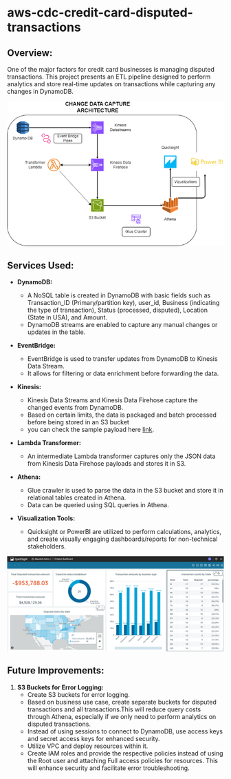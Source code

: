 # aws-cdc-credit-card-disputed-transactions

## Overview:

One of the major factors for credit card businesses is managing disputed transactions. This project presents an ETL pipeline designed to perform analytics and store real-time updates on transactions while capturing any changes in DynamoDB.

![alt text](https://github.com/mihirajgaonkar/aws-cdc-credit-card-data/blob/main/aws%20architecture.png)

## Services Used:

- **DynamoDB:** 
  - A NoSQL table is created in DynamoDB with basic fields such as Transaction_ID (Primary/partition key), user_id, Business (indicating the type of transaction), Status (processed, disputed), Location (State in USA), and Amount.
  - DynamoDB streams are enabled to capture any manual changes or updates in the table.

- **EventBridge:** 
  - EventBridge is used to transfer updates from DynamoDB to Kinesis Data Stream. 
  - It allows for filtering or data enrichment before forwarding the data.

- **Kinesis:** 
  - Kinesis Data Streams and Kinesis Data Firehose capture the changed events from DynamoDB.
  - Based on certain limits, the data is packaged and batch processed before being stored in an S3 bucket
  - you can check the sample payload here [link](https://github.com/mihirajgaonkar/aws-cdc-credit-card-data/blob/main/sample_json.json).

- **Lambda Transformer:** 
  - An intermediate Lambda transformer captures only the JSON data from Kinesis Data Firehose payloads and stores it in S3.

- **Athena:** 
  - Glue crawler is used to parse the data in the S3 bucket and store it in relational tables created in Athena. 
  - Data can be queried using SQL queries in Athena.

- **Visualization Tools:** 
  - Quicksight or PowerBI are utilized to perform calculations, analytics, and create visually engaging dashboards/reports for non-technical stakeholders.

![alt text](https://github.com/mihirajgaonkar/aws-cdc-credit-card-data/blob/main/AWS%20Quicksight.png)

## Future Improvements:

1. **S3 Buckets for Error Logging:**
   - Create S3 buckets for error logging.
   - Based on business use case, create separate buckets for disputed transactions and all transactions.This will reduce query costs through Athena, especially if we only need to perform analytics on disputed transactions.
   - Instead of using sessions to connect to DynamoDB, use access keys and secret access keys for enhanced security.
   - Utilize VPC and deploy resources within it.
   - Create IAM roles and provide the respective policies instead of using the Root user and attaching Full access policies for resources. This will enhance security and facilitate error troubleshooting.
